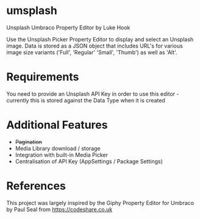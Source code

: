 # umsplash
Unsplash Umbraco Property Editor by Luke Hook

Use the Unsplash Picker Property Editor to display and select an Unsplash image. Data is stored as a JSON object that includes URL's for various image size variants ('Full', 'Regular' 'Small', 'Thumb') as well as 'Alt'.

# Requirements

You need to provide an Unsplash API Key in order to use this editor - currently this is stored against the Data Type when it is created

# Additional Features

- ~~Pagination~~
- Media Library download / storage
- Integration with built-in Media Picker
- Centralisation of API Key (AppSettings / Package Settings)

# References
This project was largely inspired by the Giphy Property Editor for Umbraco by Paul Seal from https://codeshare.co.uk
